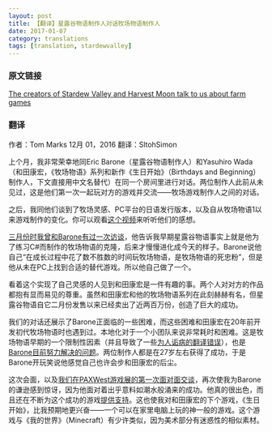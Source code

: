 ```yaml
---
layout: post
title: 【翻译】星露谷物语制作人对话牧场物语制作人
date: 2017-01-07
category: translations
tags: [translation, stardewvalley]
---
```


### 原文链接

[The creators of Stardew Valley and Harvest Moon talk to us about farm games](http://www.pcgamer.com/the-creators-of-stardew-valley-and-harvest-moon-talk-to-us-about-farm-games/?ns_campaign=article-feed&amp;ns_mchannel=ref&amp;ns_source=steam&amp;ns_linkname=0&amp;ns_fee=0)

### 翻译

作者：Tom Marks 12月 01，2016
翻译：SltohSimon

上个月，我非常荣幸地同Eric Barone（星露谷物语制作人）和Yasuhiro Wada（和田康宏，《牧场物语》系列和新作《生日开始》（Birthdays and Beginning）制作人，下文直接用中文名替代）在同一个房间里进行对话。两位制作人此前从未见过，这是他们第一次一起玩对方的游戏并交流——牧场游戏制作人之间的对话。

之后，我同他们谈到了牧场灵感、PC平台的日语发行版本，以及自从牧场物语1以来游戏制作的变化。你可以观看[这个视频](https://youtu.be/ceFR8--6Obo)来听听他们的感想。

[三月份时我曾和Barone有过一次访谈](http://www.pcgamer.com/stardew-valley-interview/)，他告诉我早期星露谷物语事实上就是他为了练习C#而制作的牧场物语的克隆，后来才慢慢进化成今天的样子。Barone说他自己“在成长过程中花了数不胜数的时间玩牧场物语，是牧场物语的死忠粉”，但是他从未在PC上找到合适的替代游戏。所以他自己做了一个。

看着这个实现了自己灵感的人见到和田康宏是一件有趣的事。两个人对对方的作品都抱有显而易见的尊重。虽然和田康宏和他的牧场物语系列在此刻赫赫有名，但星露谷物语自它二月份发售以来已经卖出了近两百万份，创造了巨大的成功。

我们的对话还展示了Barone正面临的一些困难，而这些困难和田康宏在20年前开发初代牧场物语时也遇到过。本地化对于一个小团队来说非常耗时和困难。这是牧场物语早期的一个限制性因素（并且导致了一些[为人诟病的翻译错误](http://legendsoflocalization.com/did-natsume-misspell-its-own-name-in-harvest-moon-64/)），也是[Barone目前努力解决的问题](http://stardewvalley.net/stardew-valley-localization-update/)。两位制作人都是在27岁左右获得了成功，于是Barone开玩笑说他感觉自己也许会步和田康宏的后尘。

这次会面，以及[我们在PAXWest游戏展的第一次面对面交谈](https://www.youtube.com/watch?v=CAYJe_WYZ14)，再次使我为Barone的谦逊感到惊讶，因为他面对着出乎意料如潮水般涌来的成功。他真的很出色，而且还在不断为这个成功的游戏[提供支持](http://www.pcgamer.com/stardew-valley-update/)。这也使我对和田康宏的下个游戏，《生日开始》，比我预期地更兴奋——一个可以在家里电脑上玩的神一般的游戏。这个游戏与《我的世界》（Minecraft）有少许类似，因为美术部分有迷惑性的相似素材。

